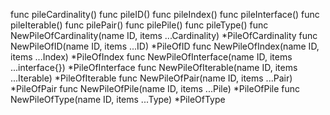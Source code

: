 func pileCardinality()
func pileID()
func pileIndex()
func pileInterface()
func pileIterable()
func pilePair()
func pilePile()
func pileType()
    func NewPileOfCardinality(name ID, items ...Cardinality) *PileOfCardinality
    func NewPileOfID(name ID, items ...ID) *PileOfID
    func NewPileOfIndex(name ID, items ...Index) *PileOfIndex
    func NewPileOfInterface(name ID, items ...interface{}) *PileOfInterface
    func NewPileOfIterable(name ID, items ...Iterable) *PileOfIterable
    func NewPileOfPair(name ID, items ...Pair) *PileOfPair
    func NewPileOfPile(name ID, items ...Pile) *PileOfPile
    func NewPileOfType(name ID, items ...Type) *PileOfType
